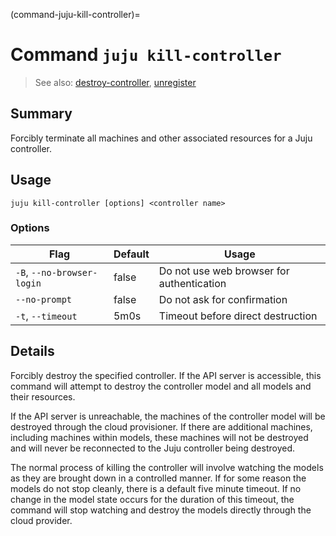 (command-juju-kill-controller)=
# Command `juju kill-controller`
> See also: [destroy-controller](#destroy-controller), [unregister](#unregister)

## Summary
Forcibly terminate all machines and other associated resources for a Juju controller.

## Usage
```juju kill-controller [options] <controller name>```

### Options
| Flag | Default | Usage |
| --- | --- | --- |
| `-B`, `--no-browser-login` | false | Do not use web browser for authentication |
| `--no-prompt` | false | Do not ask for confirmation |
| `-t`, `--timeout` | 5m0s | Timeout before direct destruction |

## Details

Forcibly destroy the specified controller.  If the API server is accessible,
this command will attempt to destroy the controller model and all models
and their resources.

If the API server is unreachable, the machines of the controller model will be
destroyed through the cloud provisioner.  If there are additional machines,
including machines within models, these machines will not be destroyed
and will never be reconnected to the Juju controller being destroyed.

The normal process of killing the controller will involve watching the
models as they are brought down in a controlled manner. If for some reason the
models do not stop cleanly, there is a default five minute timeout. If no change
in the model state occurs for the duration of this timeout, the command will
stop watching and destroy the models directly through the cloud provider.